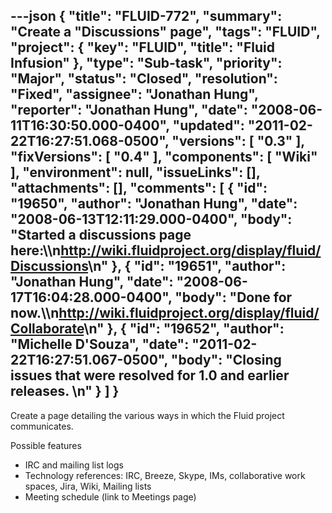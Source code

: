 ---json
{
  "title": "FLUID-772",
  "summary": "Create a \"Discussions\" page",
  "tags": "FLUID",
  "project": {
    "key": "FLUID",
    "title": "Fluid Infusion"
  },
  "type": "Sub-task",
  "priority": "Major",
  "status": "Closed",
  "resolution": "Fixed",
  "assignee": "Jonathan Hung",
  "reporter": "Jonathan Hung",
  "date": "2008-06-11T16:30:50.000-0400",
  "updated": "2011-02-22T16:27:51.068-0500",
  "versions": [
    "0.3"
  ],
  "fixVersions": [
    "0.4"
  ],
  "components": [
    "Wiki"
  ],
  "environment": null,
  "issueLinks": [],
  "attachments": [],
  "comments": [
    {
      "id": "19650",
      "author": "Jonathan Hung",
      "date": "2008-06-13T12:11:29.000-0400",
      "body": "Started a discussions page here:\\\n<http://wiki.fluidproject.org/display/fluid/Discussions>\n"
    },
    {
      "id": "19651",
      "author": "Jonathan Hung",
      "date": "2008-06-17T16:04:28.000-0400",
      "body": "Done for now.\\\n<http://wiki.fluidproject.org/display/fluid/Collaborate>\n"
    },
    {
      "id": "19652",
      "author": "Michelle D'Souza",
      "date": "2011-02-22T16:27:51.067-0500",
      "body": "Closing issues that were resolved for 1.0 and earlier releases.&#x20;\n"
    }
  ]
}
---
Create a page detailing the various ways in which the Fluid project communicates.

Possible features

* IRC and mailing list logs
* Technology references: IRC, Breeze, Skype, IMs, collaborative work spaces, Jira, Wiki, Mailing lists
* Meeting schedule (link to Meetings page)&#x20;

        
